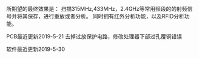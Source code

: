 所期望的最终效果是：
扫描315MHz,433MHz，2.4GHz等常用频段的的射频信号并将其保存，进行重放或者分析。
同时拥有红外分析功能，以及RFID分析功能。


PCB最近更新2019-5-21
  去掉过放保护电路，修改处理器下部过孔覆铜错误
  
软件最近更新2019-5-30
  

